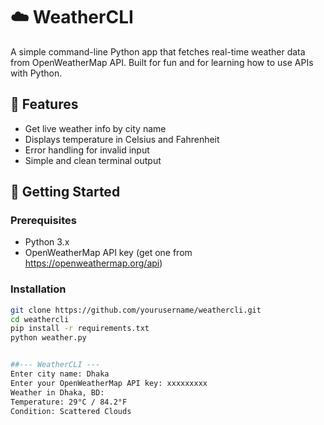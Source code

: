# ☁️ WeatherCLI

A simple command-line Python app that fetches real-time weather data from OpenWeatherMap API. Built for fun and for learning how to use APIs with Python.

## 🔧 Features
- Get live weather info by city name
- Displays temperature in Celsius and Fahrenheit
- Error handling for invalid input
- Simple and clean terminal output

## 🚀 Getting Started

### Prerequisites
- Python 3.x
- OpenWeatherMap API key (get one from https://openweathermap.org/api)

### Installation
```bash
git clone https://github.com/yourusername/weathercli.git
cd weathercli
pip install -r requirements.txt
python weather.py


##--- WeatherCLI ---
Enter city name: Dhaka
Enter your OpenWeatherMap API key: xxxxxxxxx
Weather in Dhaka, BD:
Temperature: 29°C / 84.2°F
Condition: Scattered Clouds

